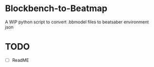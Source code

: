 # Blockbench-to-Beatmap
A WIP python script to convert .bbmodel files to beatsaber environment json

# TODO
- [ ] ReadME 